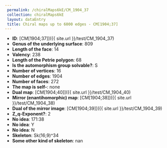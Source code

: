 ```yaml
--- 
 permalink: /chiralMaps6kE/CM_1904_37 
 collection: chiralMaps6kE
 layout: dataEntry
 title: Chiral maps up to 6000 edges - CM[1904;37]
---
```


- **ID**: [CM[1904;37]]({{ site.url }}/test/CM_1904_37)
- **Genus of the underlying surface**: 809
- **Length of the face**: 14
- **Valency**: 238
- **Length of the Petrie polygon**: 68
- **Is the automorphism group solvable?**: S
- **Number of vertices**: 16
- **Number of edges**: 1904
- **Number of faces**: 272
- **The map is self-**: none
- **Dual map**: [CM[1904;40]]({{ site.url }}/test/CM_1904_40)
- **Mirror (enantihomorphic) map**: [CM[1904;38]]({{ site.url }}/test/CM_1904_38)
- **Dual of the mirror image**: [CM[1904;39]]({{ site.url }}/test/CM_1904_39)
- **Z_q-Exponent?**: 2
- **No idea**:  171:38
- **No idea**: Y
- **No idea**: N
- **Skeleton**: Sk(16;9)^34
- **Some other kind of skeleton**: nan
